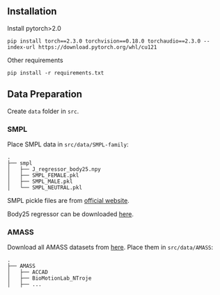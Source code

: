 ## Installation
Install pytorch>2.0
```
pip install torch==2.3.0 torchvision==0.18.0 torchaudio==2.3.0 --index-url https://download.pytorch.org/whl/cu121
```

Other requirements
```
pip install -r requirements.txt
```

## Data Preparation
Create `data` folder in `src`.

### SMPL
Place SMPL data in `src/data/SMPL-family`:
```
.
├── smpl
│   ├── J_regressor_body25.npy
│   ├── SMPL_FEMALE.pkl
│   ├── SMPL_MALE.pkl
│   └── SMPL_NEUTRAL.pkl
```
SMPL pickle files are from [official website](https://smpl.is.tue.mpg.de/).

Body25 regressor can be downloaded [here](https://github.com/zju3dv/EasyMocap/blob/master/data/smplx/J_regressor_body25.npy).

### AMASS
Download all AMASS datasets from [here](https://amass.is.tue.mpg.de/). Place them in `src/data/AMASS`:
```
.
├── AMASS
│   ├── ACCAD
│   ├── BioMotionLab_NTroje
│   ├── ...
```